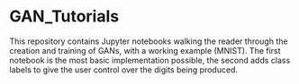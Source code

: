 # GAN_Tutorials

This repository contains Jupyter notebooks walking the reader through the creation and training of GANs, with a working example (MNIST). The first notebook is the most basic implementation possible, the second adds class labels to give the user control over the digits being produced.
